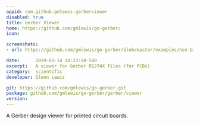 ```yaml
---
appid: com.github.gmlewis.gerberviewer
disabled: true
title: Gerber Viewer
home: https://github.com/gmlewis/go-gerber/
icon: 

screenshots:
- url: https://github.com/gmlewis/go-gerber/blob/master/examples/hex-bifilar-coil/hex-bifilar-coil-layers.gif?raw=true

date:      2019-03-14 18:22:50-500
excerpt:   A viewer for Gerber RS274X files (for PCBs)
category:  scientific
developer: Glenn Lewis

git: https://github.com/gmlewis/go-gerber.git
package: github.com/gmlewis/go-gerber/gerber/viewer
version: 
---
```


A Gerber design viewer for printed circuit boards.
 
